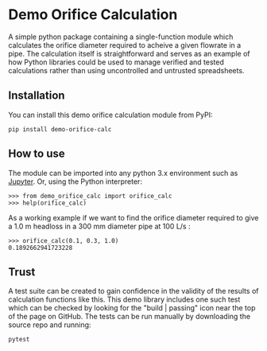 # Demo Orifice Calculation

A simple python package containing a single-function module which calculates the orifice diameter required to acheive a given flowrate in a pipe. The calculation itself is straightforward and serves as an example of how Python libraries could be used to manage verified and tested calculations rather than using uncontrolled and untrusted spreadsheets.

## Installation

You can install this demo orifice calculation module from PyPI:

	pip install demo-orifice-calc

## How to use

The module can be imported into any python 3.x environment such as [Jupyter](https://jupyter.org/). Or, using the Python interpreter:

	>>> from demo_orifice_calc import orifice_calc
	>>> help(orifice_calc)

As a working example if we want to find the orifice diameter required to give a 1.0&nbsp;m headloss in a 300&nbsp;mm diameter pipe at 100&nbsp;L/s :

	>>> orifice_calc(0.1, 0.3, 1.0)
	0.1892662941723228

## Trust

A test suite can be created to gain confidence in the validity of the results of calculation functions like this. This demo library includes one such test which can be checked by looking for the "build | passing" icon near the top of the page on GitHub. The tests can be run manually by downloading the source repo and running:

	pytest